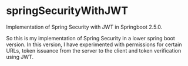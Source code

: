 # springSecurityWithJWT
Implementation of Spring Security with JWT in Springboot 2.5.0.

So this is my implementation of Spring Security in a lower spring boot version. In this version, I have experimented with permissions for certain URLs, token issuance from the server to the client 
and token verification using JWT.

  
